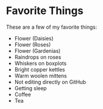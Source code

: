 # Favorite Things

These are a few of my favorite things:

- Flower (Daisies)
- Flower (Roses)
- Flower (Gardenias)
- Raindrops on roses
- Whiskers on boxplots
- Bright copper kettles
- Warm woolen mittens
- Not editing directly on GitHub
- Getting sleep
- Coffee
- Tea
